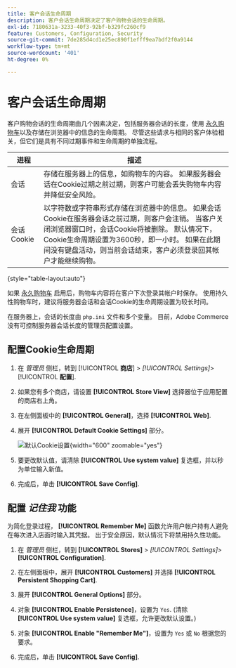 ```yaml
---
title: 客户会话生命周期
description: 客户会话生命周期决定了客户购物会话的生命周期。
exl-id: 7180631a-3233-40f3-92bf-b329fc260cf9
feature: Customers, Configuration, Security
source-git-commit: 7de285d4cd1e25ec890f1efff9ea7bdf2f0a9144
workflow-type: tm+mt
source-wordcount: '401'
ht-degree: 0%

---
```


# 客户会话生命周期

客户购物会话的生命周期由几个因素决定，包括服务器会话的长度，使用 [永久购物车](../stores-purchase/cart-persistent.md)以及存储在浏览器中的信息的生命周期。 尽管这些请求与相同的客户体验相关，但它们是具有不同过期事件和生命周期的单独流程。

| 进程 | 描述 |
| --- | --- |
| 会话 | 存储在服务器上的信息，如购物车的内容。 如果服务器会话在Cookie过期之前过期，则客户可能会丢失购物车内容并降低安全风险。 |
| 会话Cookie | 以字符数或字符串形式存储在浏览器中的信息。 如果会话Cookie在服务器会话之前过期，则客户会注销。 当客户关闭浏览器窗口时，会话Cookie将被删除。 默认情况下，Cookie生命周期设置为3600秒，即一小时。 如果在此期间没有键盘活动，则当前会话结束，客户必须登录回其帐户才能继续购物。 |

{style="table-layout:auto"}

如果 [永久购物车](../stores-purchase/cart-persistent.md) 启用后，购物车内容将在客户下次登录其帐户时保存。 使用持久性购物车时，建议将服务器会话和会话Cookie的生命周期设置为较长时间。

在服务器上，会话的长度由 `php.ini` 文件和多个变量。 目前，Adobe Commerce没有可控制服务器会话长度的管理员配置设置。

## 配置Cookie生命周期

1. 在 _管理员_ 侧栏，转到 [!UICONTROL **商店**] > _[!UICONTROL Settings]_>[!UICONTROL **配置**].

1. 如果您有多个商店，请设置 **[!UICONTROL Store View]** 选择器位于应用配置的商店右上角。

1. 在左侧面板中的 **[!UICONTROL General]**，选择 **[!UICONTROL Web]**.

1. 展开 **[!UICONTROL Default Cookie Settings]** 部分。

   ![默认Cookie设置](../configuration-reference/general/assets/web-default-cookie-settings.png){width="600" zoomable="yes"}

1. 要更改默认值，请清除 **[!UICONTROL Use system value]** 复选框，并以秒为单位输入新值。

1. 完成后，单击 **[!UICONTROL Save Config]**.

## 配置 _记住我_ 功能

为简化登录过程， **[!UICONTROL Remember Me]** 函数允许用户帐户持有人避免在每次进入店面时输入其凭据。 出于安全原因，默认情况下将禁用持久性功能。

1. 在 _管理员_ 侧栏，转到 **[!UICONTROL Stores]** > _[!UICONTROL Settings]_>**[!UICONTROL Configuration]**.

1. 在左侧面板中，展开 **[!UICONTROL Customers]** 并选择 **[!UICONTROL Persistent Shopping Cart]**.

1. 展开 **[!UICONTROL General Options]** 部分。

1. 对象 **[!UICONTROL Enable Persistence]**，设置为 `Yes`. (清除 **[!UICONTROL Use system value]** 复选框，允许更改默认设置。)

1. 对象 **[!UICONTROL Enable "Remember Me"]**，设置为 `Yes` 或 `No` 根据您的要求。

1. 完成后，单击 **[!UICONTROL Save Config]**.
